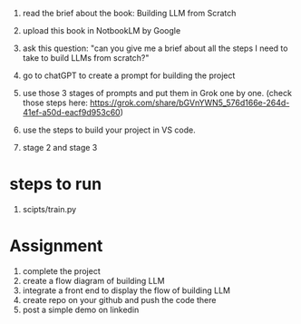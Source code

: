 

1. read the brief about the book: Building LLM from Scratch
2. upload this book in NotbookLM by Google
3. ask this question: "can you give me a brief about all the steps I need to take to build LLMs from scratch?"
4. go to chatGPT to create a prompt for building the project
5. use those 3 stages of prompts and put them in Grok one by one. (check those steps here: https://grok.com/share/bGVnYWN5_576d166e-264d-41ef-a50d-eacf9d953c60)
6. use the steps to build your project in VS code.

7. stage 2 and stage 3


# steps to run

1. scipts/train.py



# Assignment
1. complete the project
2. create a flow diagram of building LLM
3. integrate a front end to display the flow of building LLM
4. create  repo on your github and push the code there
5. post a simple demo on linkedin